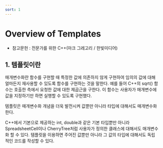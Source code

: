 ```yaml
---
sort: 1
---
```


# Overview of Templates

* 참고문헌 : 전문가를 위한 C++(마크 그레고리 / 한빛미디어)

## 1. 템플릿이란

매개변수화란 함수를 구현할 때 특정한 값에 의존하지 않게 구현하여 임의의 값에 대해 얼마든지 재사용할 수 있도록 함수를 구현하는 것을 말한다. 예를 들어 C++의 sqrt() 함수는 호출한 측에서 요청한 값에 대한 제곱근을 구한다. 이 함수는 사용자가 매개변수에 값을 지정하기만 하면 실행할 수 있도록 구현했다.

템플릿은 매개변수화 개념을 더욱 발전시켜 값뿐만 아니라 타입에 대해서도 매개변수화한다.

C++에서 기본으로 제공하는 int, double과 같은 기본 타입뿐만 아니라 SpreadsheetCell이나 CherryTree처럼 사용자가 정의한 클래스에 대해서도 매개변수화 할 수 있다. 템플릿을 이용하면 주어진 값뿐만 아니라 그 값의 타입에 대해서도 독립적인 코드를 작성할 수 있다.